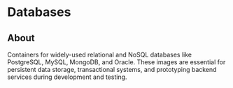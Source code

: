 # Databases

## About

Containers for widely-used relational and NoSQL databases like PostgreSQL, MySQL, MongoDB, and Oracle. These images are essential for persistent data storage, transactional systems, and prototyping backend services during development and testing.
